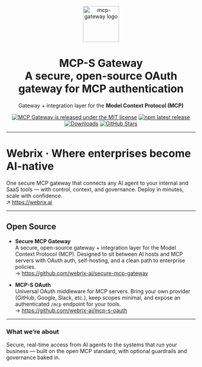 <p align="center">
  <a href="https://www.mcp-s.com?utm_source=github&utm_medium=readme&utm_campaign=mcp-gateway&utm_content=header_logo" target="_blank"><img height="96px" src="https://www.mcp-s.com/logo.png" alt="mcp-gateway logo" /></a>
  <h1 align="center">MCP-S Gateway<br/>
A secure, open-source OAuth gateway for MCP authentication</h1>
</p>
<p align="center">
  Gateway + integration layer for the <strong>Model Context Protocol (MCP)</strong> 
</p>
<p align="center">
  <a href="https://github.com/webrix-ai/mcp-gateway/blob/main/LICENSE"><img src="https://img.shields.io/github/license/webrix-ai/mcp-gateway?style=flat-square&color=green" alt="MCP Gateway is released under the MIT license" /></a>
  <a href="https://www.npmjs.com/package/@mcp-s/mcp"><img src="https://img.shields.io/npm/v/@mcp-s/mcp?style=flat-square&label=latest&color=purple" alt="npm latest release" /></a>
  <a href="https://www.npmtrends.com/@mcp-s/mcp"><img src="https://img.shields.io/npm/dm/@mcp-s/mcp?style=flat-square&color=cyan" alt="Downloads" /></a>
  <a href="https://github.com/webrix-ai/mcp-gateway/stargazers"><img src="https://img.shields.io/github/stars/webrix-ai/mcp-gateway?style=flat-square&color=orange" alt="GitHub Stars" /></a>
</p>

---
# Webrix · Where enterprises become AI-native

One secure MCP gateway that connects any AI agent to your internal and SaaS tools — with control, context, and governance. Deploy in minutes, scale with confidence.  
↗︎ https://webrix.ai

---

## Open Source

- **Secure MCP Gateway**  
  A secure, open-source gateway + integration layer for the Model Context Protocol (MCP). Designed to sit between AI hosts and MCP servers with OAuth auth, self-hosting, and a clean path to enterprise policies.  
  → https://github.com/webrix-ai/secure-mcp-gateway

- **MCP-S OAuth**  
  Universal OAuth middleware for MCP servers. Bring your own provider (GitHub, Google, Slack, etc.), keep scopes minimal, and expose an authenticated `/mcp` endpoint for your tools.  
  → https://github.com/webrix-ai/mcp-s-oauth

---

### What we’re about
Secure, real-time access from AI agents to the systems that run your business — built on the open MCP standard, with optional guardrails and governance baked in.
